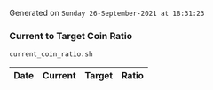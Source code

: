 Generated on `Sunday 26-September-2021 at 18:31:23`

### Current to Target Coin Ratio
`current_coin_ratio.sh`

Date|Current|Target|Ratio
---|---|---|---
